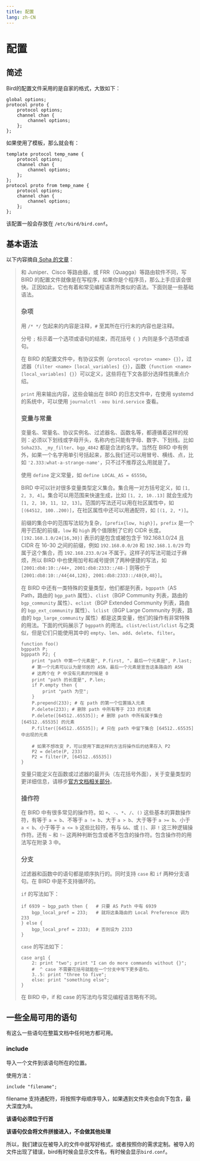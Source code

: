 ```yaml
---
title: 配置
lang: zh-CN
---
```


# 配置

## 简述

Bird的配置文件采用的是自家的格式，大致如下：

```
global options;
protocol proto {
    protocol options;
    channel chan {
        channel options;
    };
};
```

如果使用了模板，那么就会有：

```
template protocol temp_name {
	protocol options;
	channel chan {
        channel options;
    };
};
protocol proto from temp_name {
	protocol options;
    channel chan {
        channel options;
    };
};
```

该配置一般会存放在 `/etc/bird/bird.conf`。

## 基本语法

以下内容摘自[ Soha 的文章](https://soha.moe/post/bird-bgp-kickstart.html)：

> 和 Juniper、Cisco 等路由器，或 FRR（Quagga）等路由软件不同，写 BIRD 的配置文件就像是在写程序，如果你是个程序员，那么上手应该会很快。正因如此，它也有着和常见编程语言所类似的语法。下面则是一些基础语法。
>
> ### 杂项
>
> 用 `/* */` 包起来的内容是注释，`#` 至其所在行行末的内容也是注释。
>
> 分号 `;` 标示着一个选项或语句的结束，而花括号 `{ }` 内则是多个选项或语句。
>
> 在 BIRD 的配置文件中，有协议实例（`protocol <proto> <name> {}`），过滤器（`filter <name> [local_variables] {}`），函数（`function <name> [local_variables] {}`）可以定义，这些将在下文各部分选择性挑重点介绍。
>
> `print` 用来输出内容，这些会输出在 BIRD 的日志文件中，在使用 systemd 的系统中，可以使用 `journalctl -xeu bird.service` 查看。
>
> ### 变量与常量
>
> 变量名、常量名、协议实例名、过滤器名、函数名等，都遵循着这样的规则：必须以下划线或字母开头，名称内也只能有字母、数字、下划线。比如 `Soha233`、`_my_filter`、`bgp_4842` 都是合法的名字。当然在 BIRD 中有例外，如果一个名字用单引号括起来，那么我们还可以用冒号、横线、点，比如 `'2.333:what-a-strange-name'`，只不过不推荐这么用就是了。
>
> 使用 `define` 定义常量，如 `define LOCAL_AS = 65550`。
>
> BIRD 中可以针对很多变量类型定义集合。集合用一对方括号定义，如 `[1, 2, 3, 4]`。集合可以用范围来快速生成，比如 `[1, 2, 10..13]` 就会生成为 `[1, 2, 10, 11, 12, 13]`。范围的写法还可以用在社区属性中，如 `[(64512, 100..200)]`，在社区属性中还可以用通配符，如 `[(1, 2, *)]`。
>
> 前缀的集合中的范围写法较为复杂，`[prefix{low, high}]`，`prefix` 是一个用于匹配的前缀，`low` 和 `high` 两个值限制了它的 CIDR 长度。`[192.168.1.0/24{16,30}]` 表示的是包含或被包含于 192.168.1.0/24 且 CIDR 在 16-30 之间的前缀，例如 `192.168.0.0/20` 和 `192.168.1.0/29` 均属于这个集合，而 `192.168.233.0/24` 不属于。这样子的写法可能过于麻烦，所以 BIRD 中也使用加号和减号提供了两种便捷的写法，如 `[2001:db8:10::/44+, 2001:db8:2333::/48-]` 则等价于 `[2001:db8:10::/44{44,128}, 2001:db8:2333::/48{0,48}]`。
>
> 在 BIRD 中还有一类特殊的变量类型，他们都是列表，`bgppath`（AS Path，路由的 `bgp_path` 属性）、`clist`（BGP Community 列表，路由的 `bgp_community` 属性）、`eclist`（BGP Extended Community 列表，路由的 `bgp_ext_community` 属性）、`lclist`（BGP Large Community 列表，路由的 `bgp_large_community` 属性）都是这类变量，他们的操作有非常特殊的用法。下面的代码展示了 `bgppath` 的用法。`clist/eclist/lclist` 与之类似，但是它们只能使用其中的 `empty`、`len`、`add`、`delete`、`filter`。
>
> ```
> function foo()
> bgppath P;
> bgppath P2; {
>     print "path 中第一个元素是", P.first, "，最后一个元素是", P.last;
>     # 第一个元素可以认为是邻居的 ASN，最后一个元素是宣告这条路由的 ASN
>     # 这两个在 P 中没有元素的时候是 0
>     print "path 的长度是", P.len;
>     if P.empty then {
>         print "path 为空";
>     }
>     P.prepend(233); # 在 path 的第一个位置插入元素
>     P.delete(233); # 删除 path 中所有等于 233 的元素
>     P.delete([64512..65535]); # 删除 path 中所有属于集合 [64512..65535] 的元素
>     P.filter([64512..65535]); # 只在 path 中留下集合 [64512..65535] 中出现的元素
> 
>     # 如果不想改变 P，可以使用下面这样的方法将操作后的结果存入 P2
>     P2 = delete(P, 233)
>     P2 = filter(P, [64512..65535])
> }
> ```
>
> 变量只能定义在函数或过滤器的最开头（左花括号外面），关于变量类型的更详细信息，请移步[官方文档相关部分](https://bird.network.cz/?get_doc&v=20&f=bird.html#ss5.2)。
>
> ### 操作符
>
> 在 BIRD 中有很多常见的操作符。如 `+`、`-`、`*`、`/`、`()` 这些基本的算数操作符，有等于 `a = b`、不等于 `a != b`、大于 `a > b`、大于等于 `a >= b`、小于 `a < b`、小于等于 `a <= b` 这些比较符，有与 `&&`、或 `||`、非 `!` 这三种逻辑操作符。还有 `~` 和 `!~` 这两种判断包含或者不包含的操作符。包含操作符的用法写在附录 3 中。
>
> ### 分支
>
> 过滤器和函数中的语句都是顺序执行的。同时支持 `case` 和 `if` 两种分支语句。在 BIRD 中是不支持循环的。
>
> `if` 的写法如下：
>
> ```
> if 6939 ~ bgp_path then {   # 只要 AS Path 中有 6939
>     bgp_local_pref = 233;   # 就将这条路由的 Local Preference 调为 233
> } else {
>     bgp_local_pref = 2333;  # 否则设为 2333
> }
> ```
>
> `case` 的写法如下：
>
> ```
> case arg1 {
>     2: print "two"; print "I can do more commands without {}";
>     #  ^ case 不需要花括号就能在一个分支中写下更多语句。
>     3..5: print "three to five";
>     else: print "something else";
> }
> ```
>
> 在 BIRD 中，if 和 case 的写法均与常见编程语言略有不同。

## 一些全局可用的语句

有这么一些语句在整篇文档中任何地方都可用。

### include

导入一个文件到该语句所在的位置。

使用方法：

```
include "filename";
```

filename 支持通配符，将按照字母顺序导入，如果遇到文件夹也会向下包含，最大深度为8。

**该语句必须位于行首**

**该语句仅会将文件拼接进入，不会做其他处理**

所以，我们建议在被导入的文件中就写好格式，或者按照你的需求定制。被导入的文件出现了错误，bird有时候会显示文件名，有时候会显示`bird.conf`。

